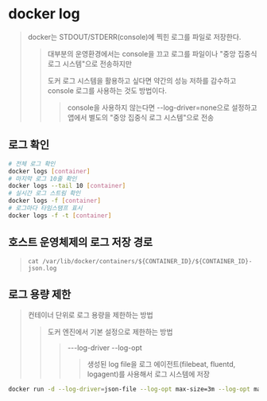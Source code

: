 # docker log

> docker는 STDOUT/STDERR(console)에 찍힌 로그를 파일로 저장한다.
>
> > 대부분의 운영환경에서는 console을 끄고 로그를 파일이나 "중앙 집중식 로그 시스템"으로 전송하지만
> >
> > 도커 로그 시스템을 활용하고 싶다면 약간의 성능 저하를 감수하고 console 로그를 사용하는 것도 방법이다.
> >
> > > console을 사용하지 않는다면 --log-driver=none으로 설정하고 앱에서 별도의 "중앙 집중식 로그 시스템"으로 전송

## 로그 확인

```bash
# 전체 로그 확인
docker logs [container]
# 마지막 로그 10줄 확인
docker logs --tail 10 [container]
# 실시간 로그 스트림 확인
docker logs -f [container]
# 로그마다 타임스탬프 표시
docker logs -f -t [container]
```

## 호스트 운영체제의 로그 저장 경로

> `cat /var/lib/docker/containers/${CONTAINER_ID}/${CONTAINER_ID}-json.log`

## 로그 용량 제한

> 컨테이너 단위로 로그 용량을 제한하는 방법
>
> > 도커 엔진에서 기본 설정으로 제한하는 방법
> >
> > > ---log-driver --log-opt
> > >
> > > > 생성된 log file을 로그 에이전트(filebeat, fluentd, logagent)를 사용해서 로그 시스템에 저장

```bash
docker run -d --log-driver=json-file --log-opt max-size=3m --log-opt max-file=5 nginx
```
